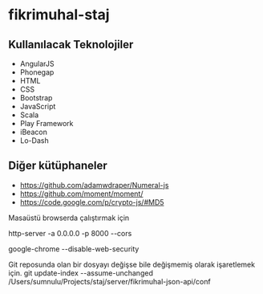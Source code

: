 fikrimuhal-staj
===============

Kullanılacak Teknolojiler
-------------------------
- AngularJS
- Phonegap
- HTML
- CSS
- Bootstrap
- JavaScript
- Scala
- Play Framework
- iBeacon
- Lo-Dash

Diğer kütüphaneler
-------------------------
- https://github.com/adamwdraper/Numeral-js
- https://github.com/moment/moment/
- https://code.google.com/p/crypto-js/#MD5

Masaüstü browserda çalıştırmak için

http-server -a 0.0.0.0 -p 8000 --cors

google-chrome --disable-web-security


Git reposunda olan bir dosyayı değişse bile değişmemiş olarak işaretlemek için.
git update-index --assume-unchanged /Users/sumnulu/Projects/staj/server/fikrimuhal-json-api/conf